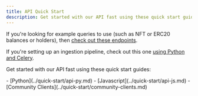 ```yaml
---
title: API Quick Start 
description: Get started with our API fast using these quick start guides.
---
```


If you're looking for example queries to use (such as NFT or ERC20 balances or holders), then [check out these endpoints](../quick-start/api-ready-queries.md).

If you're setting up an ingestion pipeline, check out this one [using Python and Celery](https://adamparrish.xyz/downstream-data-extract-transform-load).

Get started with our API fast using these quick start guides:

<div class="cards grid" markdown>
- [Python](../quick-start/api-py.md)
- [Javascript](../quick-start/api-js.md)
- [Community Clients](../quick-start/community-clients.md)
</div>